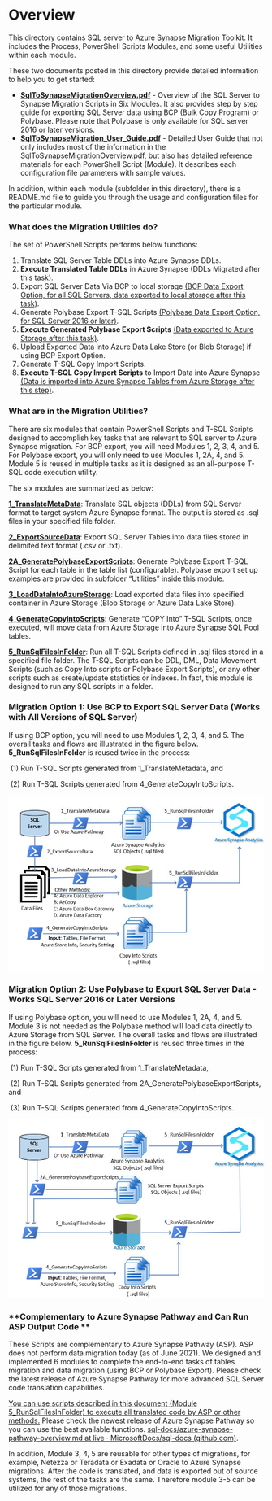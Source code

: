 # **Overview** 

This directory contains SQL server to Azure Synapse Migration Toolkit. It includes the Process, PowerShell Scripts Modules, and some useful Utilities within each module.

These two documents posted in this directory provide detailed information to help you to get started:

- [**SqlToSynapseMigrationOverview.pdf**](https://github.com/microsoft/AzureSynapseScriptsAndAccelerators/blob/main/Migration/SQLServer/SqlToSynapseMigrationOverview.pdf) - Overview of the SQL Server to Synapse Migration Scripts in Six Modules. It also provides step by step guide for exporting SQL Server data using BCP (Bulk Copy Program) or Polybase. Please note that Polybase is only available for SQL server 2016 or later versions.  
- [**SqlToSynapseMigration_User_Guide.pdf**](https://github.com/microsoft/AzureSynapseScriptsAndAccelerators/blob/main/Migration/SQLServer/SqlToSynapseMigration_User_Guide.pdf) - Detailed User Guide that not only includes most of the information in the SqlToSynapseMigrationOverview.pdf, but also has detailed reference materials for each PowerShell Script (Module). It describes each configuration file parameters with sample values.

In addition, within each module (subfolder in this directory), there is a README.md file to guide you through the usage and configuration files for the particular module. 

### **What does the Migration Utilities do?** 

The set of PowerShell Scripts performs below functions: 

1. Translate SQL Server Table DDLs into Azure Synapse DDLs.
2. **Execute Translated Table DDLs** in Azure Synapse (DDLs Migrated after this task).
3. Export SQL Server Data Via BCP to local storage <u>(BCP Data Export Option, for all SQL Servers, data exported to local storage after this task)</u>.
4. Generate Polybase Export T-SQL Scripts <u>(Polybase Data Export Option, for SQL Server 2016 or later)</u>.
5. **Execute Generated Polybase Export Scripts** <u>(Data exported to Azure Storage after this task)</u>.
6. Upload Exported Data into Azure Data Lake Store (or Blob Storage) if using BCP Export Option.
7. Generate T-SQL Copy Import Scripts. 
8. **Execute T-SQL Copy Import Scripts** to Import Data into Azure Synapse <u>(Data is imported into Azure Synapse Tables from Azure Storage after this step)</u>.

### **What are in the Migration Utilities?** 

There are six modules that contain PowerShell Scripts and T-SQL Scripts designed to accomplish key tasks that are relevant to SQL server to Azure Synapse migration. For BCP export, you will need Modules 1, 2, 3, 4, and 5. For Polybase export, you will only need to use Modules 1, 2A, 4, and 5. Module 5 is reused in multiple tasks as it is designed as an all-purpose T-SQL code execution utility. 

The six modules are summarized as below:

**[1_TranslateMetaData](https://github.com/microsoft/AzureSynapseScriptsAndAccelerators/tree/main/Migration/SQLServer/1_TranslateMetaData)**: Translate SQL objects (DDLs) from SQL Server format to target system Azure Synapse format. The output is stored as .sql files in your specified file folder. 

[**2_ExportSourceData**](https://github.com/microsoft/AzureSynapseScriptsAndAccelerators/tree/main/Migration/SQLServer/2A_GeneratePolybaseExportScripts): Export SQL Server Tables into data files stored in delimited text format (.csv or .txt).  

**[2A_GeneratePolybaseExportScripts](https://github.com/microsoft/AzureSynapseScriptsAndAccelerators/tree/main/Migration/SQLServer/2A_GeneratePolybaseExportScripts)**:  Generate Polybase Export T-SQL Script for each table in the table list (configurable).  Polybase export set up examples are provided in subfolder “Utilities” inside this module. 

[**3_LoadDataIntoAzureStorage**](https://github.com/microsoft/AzureSynapseScriptsAndAccelerators/tree/main/Migration/SQLServer/3_LoadDataIntoAzureStorage): Load exported data files into specified container in Azure Storage (Blob Storage or Azure Data Lake Store).

[**4_GenerateCopyIntoScripts**](https://github.com/microsoft/AzureSynapseScriptsAndAccelerators/tree/main/Migration/SQLServer/4_GenerateCopyIntoScripts): Generate “COPY Into” T-SQL Scripts, once executed, will move data from Azure Storage into Azure Synapse SQL Pool tables.

[**5_RunSqlFilesInFolder**](https://github.com/microsoft/AzureSynapseScriptsAndAccelerators/tree/main/Migration/SQLServer/5_RunSqlFilesInFolder): Run all T-SQL Scripts defined in .sql files stored in a specified file folder. The T-SQL Scripts can be DDL, DML, Data Movement Scripts (such as Copy Into scripts or Polybase Export Scripts), or any other scripts such as create/update statistics or indexes. In fact, this module is designed to run any SQL scripts in a folder. 

### Migration Option 1: Use BCP to Export SQL Server Data (Works with All Versions of SQL Server) 

If using BCP option, you will need to use Modules 1, 2, 3, 4, and 5. The overall tasks and flows are illustrated in the figure below. **5_RunSqlFilesInFolder** is reused twice in the process: 

​		(1) Run T-SQL Scripts generated from 1_TranslateMetadata, and 

​		(2) Run T-SQL Scripts generated from 4_GenerateCopyIntoScripts. 

![BCP Option](images/Option-BCP.JPG)

### **Migration Option 2: Use Polybase to Export SQL Server Data - Works SQL Server** 2016 or Later Versions

If using Polybase option, you will need to use Modules 1, 2A,  4, and 5. Module 3 is not needed as the Polybase method will load data directly to Azure Storage from SQL Server. The overall tasks and flows are illustrated in the figure below. **5_RunSqlFilesInFolder** is reused three times in the process: 

​		(1) Run T-SQL Scripts generated from 1_TranslateMetadata, 

​		(2) Run T-SQL Scripts generated from 2A_GeneratePolybaseExportScripts, and 

​		(3) Run T-SQL Scripts generated from 4_GenerateCopyIntoScripts. 

![Polybase Option](images/Option-Polybase.jpg)

### **Complementary to Azure Synapse Pathway and Can Run ASP Output Code ** 

These Scripts are complementary to Azure Synapse Pathway (ASP). ASP does not perform data migration today (as of June 2021). We designed and implemented 6 modules to complete the end-to-end tasks of tables migration and data migration (using BCP or Polybase Export). Please check the latest release of Azure Synapse Pathway for more advanced SQL Server code translation capabilities. 

<u>You can use scripts described in this document (Module 5_RunSqlFilesInFolder) to execute all translated code by ASP or other methods.</u> Please check the newest release of Azure Synapse Pathway so you can use the best available functions. [sql-docs/azure-synapse-pathway-overview.md at live · ](https://github.com/MicrosoftDocs/sql-docs/blob/live/docs/tools/synapse-pathway/azure-synapse-pathway-overview.md)[MicrosoftDocs](https://github.com/MicrosoftDocs/sql-docs/blob/live/docs/tools/synapse-pathway/azure-synapse-pathway-overview.md)[/](https://github.com/MicrosoftDocs/sql-docs/blob/live/docs/tools/synapse-pathway/azure-synapse-pathway-overview.md)[sql](https://github.com/MicrosoftDocs/sql-docs/blob/live/docs/tools/synapse-pathway/azure-synapse-pathway-overview.md)[-docs (github.com)](https://github.com/MicrosoftDocs/sql-docs/blob/live/docs/tools/synapse-pathway/azure-synapse-pathway-overview.md).

In addition, Module 3, 4, 5 are reusable for other types of migrations, for example, Netezza or Teradata or Exadata or Oracle to Azure Synapse migrations. After the code is translated, and data is exported out of source systems, the rest of the tasks are the same. Therefore module 3-5 can be utilized for any of those migrations. 

